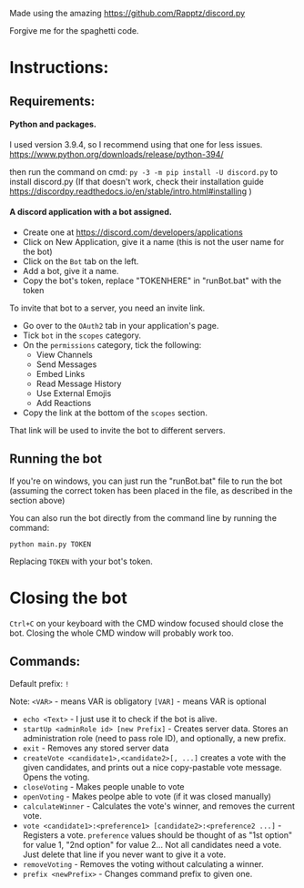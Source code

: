 Made using the amazing https://github.com/Rapptz/discord.py

Forgive me for the spaghetti code.

# Instructions:

## Requirements:

#### Python and packages.

I used version 3.9.4, so I recommend using that one for less issues.
https://www.python.org/downloads/release/python-394/

then run the command on cmd:
`py -3 -m pip install -U discord.py`
to install discord.py
(If that doesn't work, check their installation guide https://discordpy.readthedocs.io/en/stable/intro.html#installing )


#### A discord application with a bot assigned.
* Create one at https://discord.com/developers/applications
* Click on New Application, give it a name (this is not the user name for the bot)
* Click on the `Bot` tab on the left.
* Add a bot, give it a name.
* Copy the bot's token, replace "TOKENHERE" in "runBot.bat" with the token

To invite that bot to a server, you need an invite link. 
* Go over to the `OAuth2` tab in your application's page.
* Tick `bot` in the `scopes` category.
* On the `permissions` category, tick the following:
	* View Channels
	* Send Messages
	* Embed Links
	* Read Message History
	* Use External Emojis
	* Add Reactions
* Copy the link at the bottom of the `scopes` section.

That link will be used to invite the bot to different servers.

## Running the bot

If you're on windows, you can just run the "runBot.bat" file to run the bot (assuming the correct token has been placed in the file, as described in the section above)

You can also run the bot directly from the command line by running the command:

`python main.py TOKEN`

Replacing `TOKEN` with your bot's token.

# Closing the bot

`Ctrl+C` on your keyboard with the CMD window focused should close the bot. Closing the whole CMD window will probably work too.

## Commands:

Default prefix: `!`

Note:
`<VAR>` - means VAR is obligatory
`[VAR]` -  means VAR is optional

* `echo <Text>` - I just use it to check if the bot is alive.
* `startUp <adminRole id> [new Prefix]` - Creates server data. Stores an administration role (need to pass role ID), and optionally, a new prefix.
* `exit` - Removes any stored server data
* `createVote <candidate1>,<candidate2>[, ...]` creates a vote with the given candidates, and prints out a nice copy-pastable vote message. Opens the voting.
* `closeVoting` - Makes people unable to vote
* `openVoting` - Makes peolpe able to vote (if it was closed manually)
* `calculateWinner` - Calculates the vote's winner, and removes the current vote.
* `vote <candidate1>:<preference1> [candidate2>:<preference2 ...]` - Registers a vote. `preference` values should be thought of as "1st option" for value 1, "2nd option" for value 2... Not all candidates need a vote. Just delete that line if you never want to give it a vote.
* `removeVoting` - Removes the voting without calculating a winner.
* `prefix <newPrefix>` - Changes command prefix to given one.